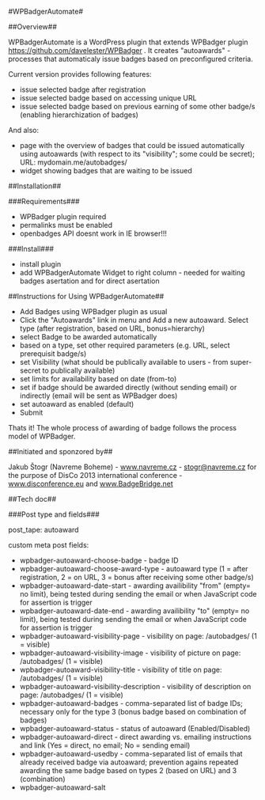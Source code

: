 #WPBadgerAutomate#

##Overview##

WPBadgerAutomate is a WordPress plugin that extends WPBadger plugin https://github.com/davelester/WPBadger . It creates "autoawards" - processes that automaticaly issue badges based on preconfigured criteria.

Current version provides following features:
* issue selected badge after registration
* issue selected badge based on accessing unique URL
* issue selected badge based on previous earning of some other badge/s (enabling hierarchization of badges)

And also:
* page with the overview of badges that could be issued automatically using autoawards (with respect to its "visibility"; some could be secret); URL: mydomain.me/autobadges/
* widget showing badges that are waiting to be issued

##Installation##

###Requirements###

* WPBadger plugin required
* permalinks must be enabled
* openbadges API doesnt work in IE browser!!!

###Install###

- install plugin
- add WPBadgerAutomate Widget to right column - needed for waiting badges asertation and for direct asertation

##Instructions for Using WPBadgerAutomate##

* Add Badges using WPBadger plugin as usual
* Click the "Autoawards" link in menu and Add a new autoaward. Select type (after registration, based on URL, bonus=hierarchy)
* select Badge to be awarded automatically
* based on a type, set other required parameters (e.g. URL, select prerequisit badge/s)
* set Visibility (what should be publically available to users - from super-secret to publically available)
* set limits for availability based on date (from-to)
* set if badge should be awarded directly (without sending email) or indirectly (email will be sent as WPBadger does)
* set autoaward as enabled (default)
* Submit

Thats it! The whole process of awarding of badge follows the process model of WPBadger.

##Initiated and sponzored by##

Jakub Štogr (Navreme Boheme) - www.navreme.cz - stogr@navreme.cz
 for the purpose of DisCo 2013 international conference - www.disconference.eu and www.BadgeBridge.net

##Tech doc##

###Post type and fields###

post_tape: autoaward

custom meta post fields:

* wpbadger-autoaward-choose-badge - badge ID
* wpbadger-autoaward-choose-award-type - autoaward type (1 = after registration, 2 = on URL, 3 = bonus after receiving some other badge/s)
* wpbadger-autoaward-date-start - awarding availibility "from" (empty= no limit), being tested during sending the email or when JavaScript code for assertion is trigger
* wpbadger-autoaward-date-end - awarding availibility "to" (empty= no limit), being tested during sending the email or when JavaScript code for assertion is trigger
* wpbadger-autoaward-visibility-page - visibility on page: /autobadges/ (1 = visible)
* wpbadger-autoaward-visibility-image - visibility of picture on page: /autobadges/ (1 = visible)
* wpbadger-autoaward-visibility-title - visibility of title on page: /autobadges/ (1 = visible)
* wpbadger-autoaward-visibility-description - visibility of description on page: /autobadges/ (1 = visible)
* wpbadger-autoaward-badges - comma-separated list of badge IDs; necessary only for the type 3 (bonus badge based on combination of badges)
* wpbadger-autoaward-status - status of autoaward (Enabled/Disabled)
* wpbadger-autoaward-direct - direct awarding vs. emailing instructions and link (Yes = direct, no email; No = sending email)
* wpbadger-autoaward-usedby - comma-separated list of emails that already received badge via autoaward; prevention agains repeated awarding the same badge based on types 2 (based on URL) and 3 (combination)
* wpbadger-autoaward-salt
